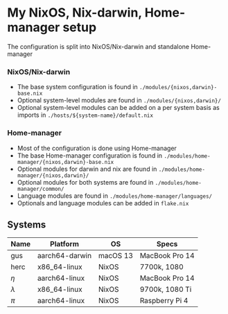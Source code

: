 # My NixOS, Nix-darwin, Home-manager setup
The configuration is split into NixOS/Nix-darwin and standalone Home-manager

### NixOS/Nix-darwin
- The base system configuration is found in `./modules/{nixos,darwin}-base.nix`
- Optional system-level modules are found in `./modules/{nixos,darwin}/`
- Optional system-level modules can be added on a per system basis as imports in `./hosts/${system-name}/default.nix`

### Home-manager
- Most of the configuration is done using Home-manager
- The base Home-manager configuration is found in `./modules/home-manager/{nixos,darwin}-base.nix`
- Optional modules for darwin and nix are found in `./modules/home-manager/{nixos,darwin}/`
- Optional modules for both systems are found in `./modules/home-manager/common/`
- Language modules are found in `./modules/home-manager/languages/`
- Optionals and language modules can be added in `flake.nix`

## Systems
| Name      | Platform       | OS       | Specs          |
|-----------|----------------|----------|----------------|
| gus       | aarch64-darwin | macOS 13 | MacBook Pro 14 |
| herc      | x86_64-linux   | NixOS    | 7700k, 1080    |
| $\eta$    | aarch64-linux  | NixOS    | MacBook Pro 14 |
| $\lambda$ | x86_64-linux   | NixOS    | 9700k, 1080 Ti |
| $\pi$     | aarch64-linux  | NixOS    | Raspberry Pi 4 |
